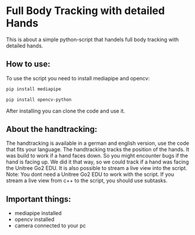 # Full Body Tracking with detailed Hands
This is about a simple python-script that handels full body tracking with detailed hands.
## How to use:
To use the script you need to install mediapipe and opencv:
```bash
pip install mediapipe
```
```bash
pip install opencv-python
```
After installing you can clone the code and use it.   
## About the handtracking:
The handtracking is available in a german and english version, use the code that fits your language. The handtracking tracks the position of the hands. It was build to work if a hand faces down. So you might encounter bugs if the hand is facing up. We did it that way, so we could track if a hand was facing the Unitree Go2 EDU.
It is also possible to stream a live view into the script.
Note: You dont need a Unitree Go2 EDU to work with the script. If you stream a live view from c++ to the script, you should use subtasks.

## Important things:
- mediapipe installed
- opencv installed
- camera connected to your pc



